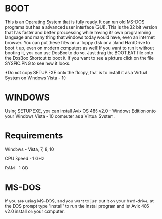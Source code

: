 # BOOT
This is an Operating System that is fully ready. It can run old MS-DOS programs but has a advanced user interface (GUI). This is the 32 bit version that has faster and better proccessing while having its own programming language and many thing that windows today would have, even an internet browser. You can put these files on a floppy disk or a bland HardDrive to boot it up, even on modern computers as well! If you want to run it without booting it, you can use DosBox to do so. Just drag the BOOT.BAT file onto the DosBox Shortcut to boot it. If
you want to see a picture click on the file SYSPIC.PNG to see how it looks. 

*Do not copy SETUP.EXE onto the floppy, that is to install it as a Virtual System on Windows Vista - 10

# WINDOWS
Using SETUP.EXE, you can install Avix OS 486 v2.0 - Windows Edition onto your Windows Vista - 10 computer as a Virtual System. 

Requirements
=============
Windows - Vista, 7, 8, 10

CPU Speed - 1 GHz

RAM - 1 GB

# MS-DOS

If you are using MS-DOS, and you want to just put it on your hard-drive, at the DOS prompt type "install" to run the install program and let Avix 486 v2.0 install on your computer.
